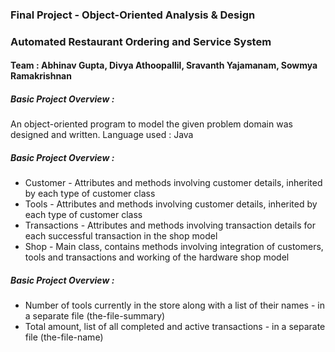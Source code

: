 ### Final Project - Object-Oriented Analysis & Design
### Automated Restaurant Ordering and Service System

#### Team : Abhinav Gupta, Divya Athoopallil, Sravanth Yajamanam, Sowmya Ramakrishnan

##### Basic Project Overview :

An object-oriented program to model the given problem domain was designed and written. 
Language used : Java

##### Basic Project Overview :

* Customer - Attributes and methods involving customer details, inherited by each type of customer class
* Tools - Attributes and methods involving customer details, inherited by each type of customer class
* Transactions - Attributes and methods involving transaction details for each successful transaction in the shop model
* Shop - Main class, contains methods involving integration of customers, tools and transactions and working of the hardware shop model
##### Basic Project Overview :

* Number of tools currently in the store along with a list of their names - in a separate file (the-file-summary)
* Total amount, list of all completed and active transactions - in a separate file (the-file-name)
